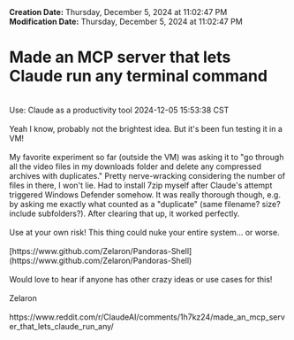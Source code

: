 <div><b>Creation Date:</b> Thursday, December 5, 2024 at 11:02:47 PM<br></div>
<div><b>Modification Date:</b> Thursday, December 5, 2024 at 11:02:47 PM<br></div>
<div><h1>Made an MCP server that lets Claude run any terminal command</h1></div>
<div><br></div>
<div>Use: Claude as a productivity tool 2024-12-05 15:53:38 CST</div>
<div><br></div>
<div>Yeah I know, probably not the brightest idea. But it's been fun testing it in a VM!</div>
<div><br></div>
<div>My favorite experiment so far (outside the VM) was asking it to &quotgo through all the video files in my downloads folder and delete any compressed archives with duplicates.&quot Pretty nerve-wracking considering the number of files in there, I won't lie. Had to install 7zip myself after Claude's attempt triggered Windows Defender somehow. It was really thorough though, e.g. by asking me exactly what counted as a &quotduplicate&quot (same filename? size? include subfolders?). After clearing that up, it worked perfectly.</div>
<div><br></div>
<div>Use at your own risk! This thing could nuke your entire system... or worse.</div>
<div><br></div>
<div>[https://www.github.com/Zelaron/Pandoras-Shell](https://www.github.com/Zelaron/Pandoras-Shell)</div>
<div><br></div>
<div>Would love to hear if anyone has other crazy ideas or use cases for this!</div>
<div><br></div>
<div>Zelaron</div>
<div><br></div>
<div>https://www.reddit.com/r/ClaudeAI/comments/1h7kz24/made_an_mcp_server_that_lets_claude_run_any/</div>

